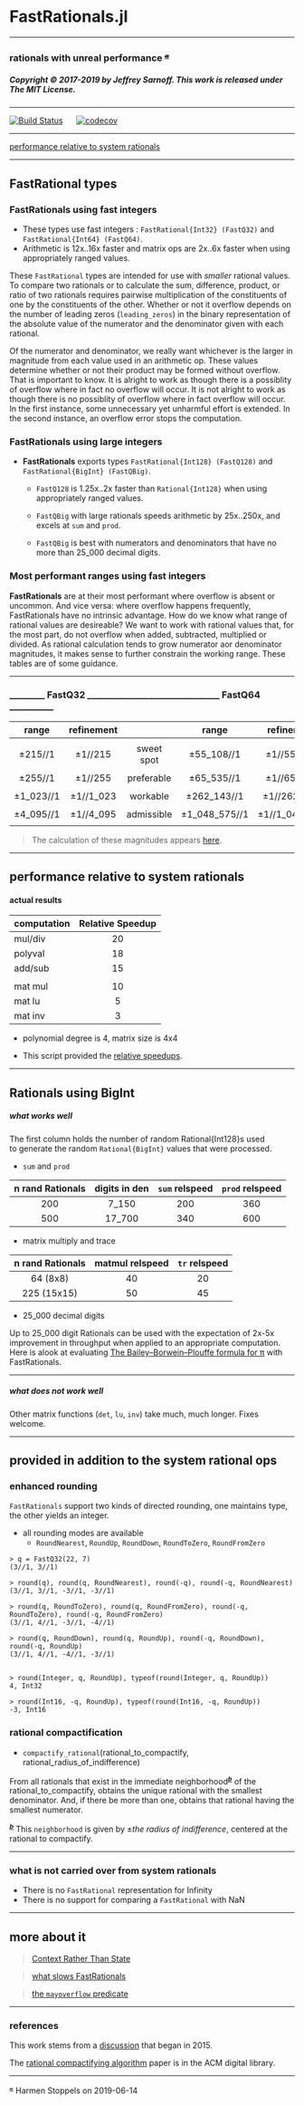# FastRationals.jl

----

### rationals with unreal performance <sup>[𝓪](#source)</sup>

##### Copyright © 2017-2019 by Jeffrey Sarnoff. This work is released under The MIT License.
----
[![Build Status](https://travis-ci.org/JeffreySarnoff/FastRationals.jl.svg?branch=master)](https://travis-ci.org/JeffreySarnoff/FastRationals.jl)&nbsp;&nbsp;&nbsp;&nbsp;&nbsp;&nbsp;[![codecov](https://codecov.io/gh/JeffreySarnoff/FastRationals.jl/branch/master/graph/badge.svg)](https://codecov.io/gh/JeffreySarnoff/FastRationals.jl)

----

[performance relative to system rationals](https://github.com/JeffreySarnoff/FastRationals.jl/blob/master/README.md#performance-relative-to-system-rationals)


----
## FastRational types


### FastRationals using fast integers

- These types use fast integers : `FastRational{Int32} (FastQ32)` and `FastRational{Int64} (FastQ64)`.
- Arithmetic is 12x..16x faster and matrix ops are 2x..6x faster when using appropriately ranged values.


These `FastRational` types are intended for use with _smaller_ rational values.  To compare two rationals or to calculate the sum, difference, product, or ratio of two rationals requires pairwise multiplication of the constituents of one by the constituents of the other.  Whether or not it overflow depends on the number of leading zeros (`leading_zeros`) in the binary representation of the absolute value of the numerator and the denominator given with each rational.  

Of the numerator and denominator, we really want whichever is the larger in magnitude from each value used in an arithmetic op. These values determine whether or not their product may be formed without overflow. That is important to know. It is alright to work as though there is a possiblity of overflow where in fact no overflow will occur.  It is not alright to work as though there is no possiblity of overflow where in fact overflow will occur.  In the first instance, some unnecessary yet unharmful effort is extended.  In the second instance, an overflow error stops the computation.

### FastRationals using large integers

- __FastRationals__ exports types `FastRational{Int128} (FastQ128)` and `FastRational{BigInt} (FastQBig)`.

    - `FastQ128` is 1.25x..2x faster than `Rational{Int128}` when using appropriately ranged values.

    - `FastQBig` with large rationals speeds arithmetic by 25x..250x, and excels at `sum` and `prod`.
    - `FastQBig` is best with numerators and denominators that have no more than 25_000 decimal digits.


### Most performant ranges using fast integers

__FastRationals__ are at their most performant where overflow is absent or uncommon.  And vice versa: where overflow happens frequently, FastRationals have no intrinsic advantage.  How do we know what range of rational values are desireable?  We want to work with rational values that, for the most part, do not overflow when added, subtracted, multiplied or divided.  As rational calculation tends to grow numerator aor denominator magnitudes, it makes sense to further constrain the working range.  These tables are of some guidance. 

----

  ###     ________  FastQ32  ______________________________  FastQ64  __________
  |  range      | refinement  |                | range           | refinement     |
  |:-----------:|:-----------:|:--------------:|:---------------:|:--------------:|
  |             |             |                |                 |                |
  |    ±215//1  |  ±1//215    |    sweet spot  |     ±55_108//1  |  ±1//55_108    |
  |             |             |                |                 |                |
  |    ±255//1  |  ±1//255    |    preferable  |     ±65_535//1  |  ±1//65_535    |
  |             |             |                |                 |                |
  |  ±1_023//1  |  ±1//1_023  |    workable    |   ±262_143//1   |  ±1//262_143   |
  |             |             |                |                 |                |
  | ±4_095//1   |  ±1//4_095  |    admissible  |  ±1_048_575//1  | ±1//1_048_575  |
  |             |             |                |                 |                |


> The calculation of these magnitudes appears [here]( https://github.com/JeffreySarnoff/FastRationals.jl/blob/master/docs/src/thestatelessway.md#quantifying-the-desireable).

----

## performance relative to system rationals

#### actual results


|    computation          |  Relative Speedup |
|:------------------------|:-----------------:|
|      mul/div            |       20          |
|      polyval            |       18          |
|      add/sub            |       15          |
|                         |                   |
|      mat mul            |       10          |
|      mat lu             |        5          |
|      mat inv            |        3          |

- polynomial degree is 4, matrix size is 4x4

- This script provided the [relative speedups](https://github.com/JeffreySarnoff/FastRationals.jl/blob/master/benchmarks/relative_speedup.jl).

----
## Rationals using BigInt

##### what works well

The first column holds the number of random Rational{Int128}s used    
to generate the random `Rational{BigInt}` values that were processed.

- `sum` and `prod`

| n rand Rationals   | digits in den | `sum` relspeed | `prod` relspeed |
|:------------------:|:-------------:|:------------:|:-------------:| 
|200                 | 7_150         |  200         | 360           |
|500                 | 17_700        |  340         | 600           |

- matrix multiply and trace

| n rand Rationals   | matmul relspeed | `tr` relspeed |
|:------------------:|:---------------:|:-------------:| 
| 64 (8x8)           |  40             |      20       |
| 225 (15x15)        |  50             |      45       |


- 25_000 decimal digits

Up to 25_000 digit Rationals can be used with the expectation of 2x-5x improvement in throughput when applied to an appropriate computation. Here is alook at evaluating [The Bailey–Borwein–Plouffe formula for π](https://github.com/JeffreySarnoff/FastRationals.jl/blob/master/docs/src/bpp.md) with FastRationals.

----

##### what does not work well

Other matrix functions (`det`, `lu`, `inv`) take much, much longer.  Fixes welcome.


----

## provided in addition to the system rational ops

### enhanced rounding

`FastRationals` support two kinds of directed rounding, one maintains type, the other yields an integer.
- all rounding modes are available
    - `RoundNearest`, `RoundUp`, `RoundDown`, `RoundToZero`, `RoundFromZero`
```
> q = FastQ32(22, 7)
(3//1, 3//1)

> round(q), round(q, RoundNearest), round(-q), round(-q, RoundNearest)
(3//1, 3//1, -3//1, -3//1)

> round(q, RoundToZero), round(q, RoundFromZero), round(-q, RoundToZero), round(-q, RoundFromZero)
(3//1, 4//1, -3//1, -4//1)

> round(q, RoundDown), round(q, RoundUp), round(-q, RoundDown), round(-q, RoundUp)
(3//1, 4//1, -4//1, -3//1)


> round(Integer, q, RoundUp), typeof(round(Integer, q, RoundUp))
4, Int32

> round(Int16, -q, RoundUp), typeof(round(Int16, -q, RoundUp))
-3, Int16
```

### rational compactification

- `compactify_rational`(rational_to_compactify, rational_radius_of_indifference)

From all rationals that exist in the immediate neighborhood<sup>[𝒃](#def)</sup>
of the rational_to_compactify, obtains the unique rational with the smallest denominator.
And, if there be more than one, obtains that rational having the smallest numerator.


<sup><a name="neighborhood">[𝒃](#def)</a></sup> This `neighborhood` is given by 
 ±_the radius of indifference_, centered at the rational to compactify. 

----

### what is not carried over from system rationals 

- There is no `FastRational` representation for Infinity
- There is no support for comparing a `FastRational` with NaN

----

## more about it

> [Context Rather Than State](https://github.com/JeffreySarnoff/FastRationals.jl/blob/master/docs/src/thestatelessway.md)

> [what slows FastRationals](https://github.com/JeffreySarnoff/FastRationals.jl/blob/master/docs/src/metaphoricalflashlight.md)

> [the `mayoverflow` predicate](https://github.com/JeffreySarnoff/FastRationals.jl/blob/master/docs/src/mayoverflow.md)

----

### references

This work stems from a [discussion](https://github.com/JuliaLang/julia/issues/11522) that began in 2015.

The [rational compactifying algorithm](https://dl.acm.org/citation.cfm?id=2733711&dl=ACM&coll=DL) paper is in the ACM digital library. 

----

<sup><a name="source">[𝓪](#attribution)</a></sup> Harmen Stoppels on 2019-06-14
